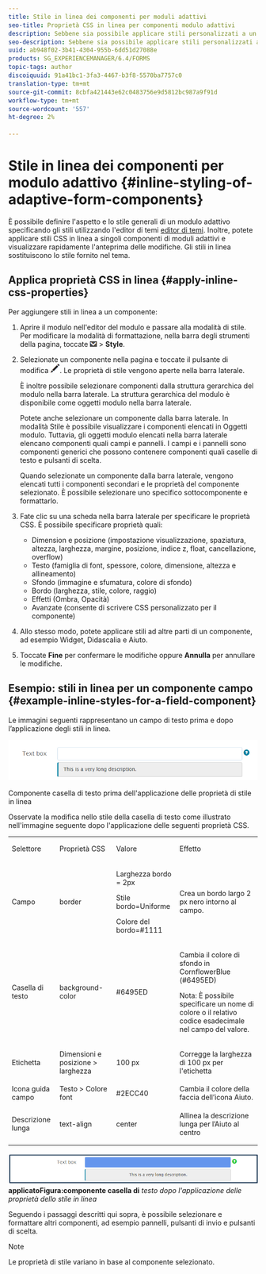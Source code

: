 ```yaml
---
title: Stile in linea dei componenti per moduli adattivi
seo-title: Proprietà CSS in linea per componenti modulo adattivi
description: Sebbene sia possibile applicare stili personalizzati a un modulo adattivo, è anche possibile applicare proprietà CSS in linea ai singoli componenti di un modulo adattivo.
seo-description: Sebbene sia possibile applicare stili personalizzati a un modulo adattivo, è anche possibile applicare proprietà CSS in linea ai singoli componenti di un modulo adattivo.
uuid: ab948f02-3b41-4304-955b-6dd51d27088e
products: SG_EXPERIENCEMANAGER/6.4/FORMS
topic-tags: author
discoiquuid: 91a41bc1-3fa3-4467-b3f8-5570ba7757c0
translation-type: tm+mt
source-git-commit: 8cbfa421443e62c0483756e9d5812bc987a9f91d
workflow-type: tm+mt
source-wordcount: '557'
ht-degree: 2%

---
```



# Stile in linea dei componenti per modulo adattivo {#inline-styling-of-adaptive-form-components}

È possibile definire l&#39;aspetto e lo stile generali di un modulo adattivo specificando gli stili utilizzando l&#39;editor di temi [editor di temi](/help/forms/using/themes.md). Inoltre, potete applicare stili CSS in linea a singoli componenti di moduli adattivi e visualizzare rapidamente l&#39;anteprima delle modifiche. Gli stili in linea sostituiscono lo stile fornito nel tema.

## Applica proprietà CSS in linea {#apply-inline-css-properties}

Per aggiungere stili in linea a un componente:

1. Aprire il modulo nell&#39;editor del modulo e passare alla modalità di stile. Per modificare la modalità di formattazione, nella barra degli strumenti della pagina, toccate ![canvas-drop-down](assets/canvas-drop-down.png) > **Style**.
1. Selezionate un componente nella pagina e toccate il pulsante di modifica ![pulsante di modifica](assets/edit-button.png). Le proprietà di stile vengono aperte nella barra laterale.

   È inoltre possibile selezionare componenti dalla struttura gerarchica del modulo nella barra laterale. La struttura gerarchica del modulo è disponibile come oggetti modulo nella barra laterale.

   Potete anche selezionare un componente dalla barra laterale. In modalità Stile è possibile visualizzare i componenti elencati in Oggetti modulo. Tuttavia, gli oggetti modulo elencati nella barra laterale elencano componenti quali campi e pannelli. I campi e i pannelli sono componenti generici che possono contenere componenti quali caselle di testo e pulsanti di scelta.

   Quando selezionate un componente dalla barra laterale, vengono elencati tutti i componenti secondari e le proprietà del componente selezionato. È possibile selezionare uno specifico sottocomponente e formattarlo.

1. Fate clic su una scheda nella barra laterale per specificare le proprietà CSS. È possibile specificare proprietà quali:

   * Dimension e posizione (impostazione visualizzazione, spaziatura, altezza, larghezza, margine, posizione, indice z, float, cancellazione, overflow)
   * Testo (famiglia di font, spessore, colore, dimensione, altezza e allineamento)
   * Sfondo (immagine e sfumatura, colore di sfondo)
   * Bordo (larghezza, stile, colore, raggio)
   * Effetti (Ombra, Opacità)
   * Avanzate (consente di scrivere CSS personalizzato per il componente)

1. Allo stesso modo, potete applicare stili ad altre parti di un componente, ad esempio Widget, Didascalia e Aiuto.
1. Toccate **Fine** per confermare le modifiche oppure **Annulla** per annullare le modifiche.

## Esempio: stili in linea per un componente campo {#example-inline-styles-for-a-field-component}

Le immagini seguenti rappresentano un campo di testo prima e dopo l’applicazione degli stili in linea.

![Componente casella di testo prima dell&#39;applicazione dello stile in linea](assets/no-style.png)

Componente casella di testo prima dell&#39;applicazione delle proprietà di stile in linea

Osservate la modifica nello stile della casella di testo come illustrato nell&#39;immagine seguente dopo l&#39;applicazione delle seguenti proprietà CSS.

<table> 
 <tbody> 
  <tr> 
   <td><p>Selettore</p> </td> 
   <td><p>Proprietà CSS</p> </td> 
   <td><p>Valore</p> </td> 
   <td><p>Effetto</p> </td> 
  </tr> 
  <tr> 
   <td><p>Campo</p> </td> 
   <td><p>border</p> </td> 
   <td><p>Larghezza bordo = 2px</p> <p>Stile bordo=Uniforme</p> <p>Colore del bordo=#1111</p> </td> 
   <td><p>Crea un bordo largo 2 px nero intorno al campo.</p> </td> 
  </tr> 
  <tr> 
   <td><p>Casella di testo</p> </td> 
   <td><p>background-color</p> </td> 
   <td><p>#6495ED</p> </td> 
   <td><p>Cambia il colore di sfondo in CornflowerBlue (#6495ED)</p> <p>Nota: È possibile specificare un nome di colore o il relativo codice esadecimale nel campo del valore.</p> </td> 
  </tr> 
  <tr> 
   <td><p>Etichetta</p> </td> 
   <td><p>Dimensioni e posizione &gt; larghezza</p> </td> 
   <td><p>100 px</p> </td> 
   <td><p>Corregge la larghezza di 100 px per l'etichetta</p> </td> 
  </tr> 
  <tr> 
   <td>Icona guida campo</td> 
   <td>Testo &gt; Colore font</td> 
   <td>#2ECC40</td> 
   <td>Cambia il colore della faccia dell’icona Aiuto.</td> 
  </tr> 
  <tr> 
   <td><p>Descrizione lunga</p> </td> 
   <td><p>text-align</p> </td> 
   <td><p>center</p> </td> 
   <td><p>Allinea la descrizione lunga per l’Aiuto al centro</p> </td> 
  </tr> 
 </tbody> 
</table>

![Stile casella di testo dopo lo stile in linea viene ](assets/applied-style.png)
**applicatoFigura:componente casella di** *testo dopo l&#39;applicazione delle proprietà dello stile in linea*

Seguendo i passaggi descritti qui sopra, è possibile selezionare e formattare altri componenti, ad esempio pannelli, pulsanti di invio e pulsanti di scelta.

>[!NOTE]
>
>Le proprietà di stile variano in base al componente selezionato.

